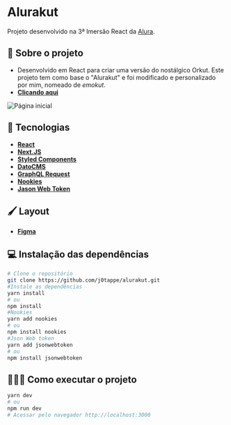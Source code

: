 # Alurakut 

Projeto desenvolvido na 3ª Imersão React da [Alura](https://www.alura.com.br/).

## 🧩 Sobre o projeto

- Desenvolvido em React para criar uma versão do nostálgico Orkut. Este projeto tem como base o "Alurakut" e foi modificado e personalizado por mim, nomeado de *emokut*.
- **[Clicando aqui](https://alurakut-j0tappe.vercel.app/)**

![Página inicial](https://user-images.githubusercontent.com/31297561/126083020-f6c80f1c-68f4-4706-b7ea-cab8935fee31.png)


## 🚀 Tecnologias
 - **[React](https://reactjs.org)**
 - **[Next.JS](https://nextjs.org/)**
 - **[Styled Components](https://styled-components.com/)**
 - **[DatoCMS](https://www.datocms.com/)**
 - **[GraphQL Request](https://github.com/prisma-labs/graphql-request)**
 - **[Nookies](https://www.npmjs.com/package/nookies)**
 - **[Jason Web Token](https://www.npmjs.com/package/jsonwebtoken)**

## 🖌️ Layout

- **[Figma](https://www.figma.com/file/xHF0n0qxiE2rqjqAILiBUB/Alurakut?node-id=58%3A0)**


## 💻 Instalação das dependências
```bash
# Clone o repositório
git clone https://github.com/j0tappe/alurakut.git
#Instale as dependências
yarn install
# ou
npm install
#Nookies
yarn add nookies
# ou
npm install nookies
#Json Web token
yarn add jsonwebtoken
# ou
npm install jsonwebtoken
```

## 👨🏻‍💻 Como executar o projeto

```bash
yarn dev
# ou
npm run dev
# Acessar pelo navegador http://localhost:3000
```
